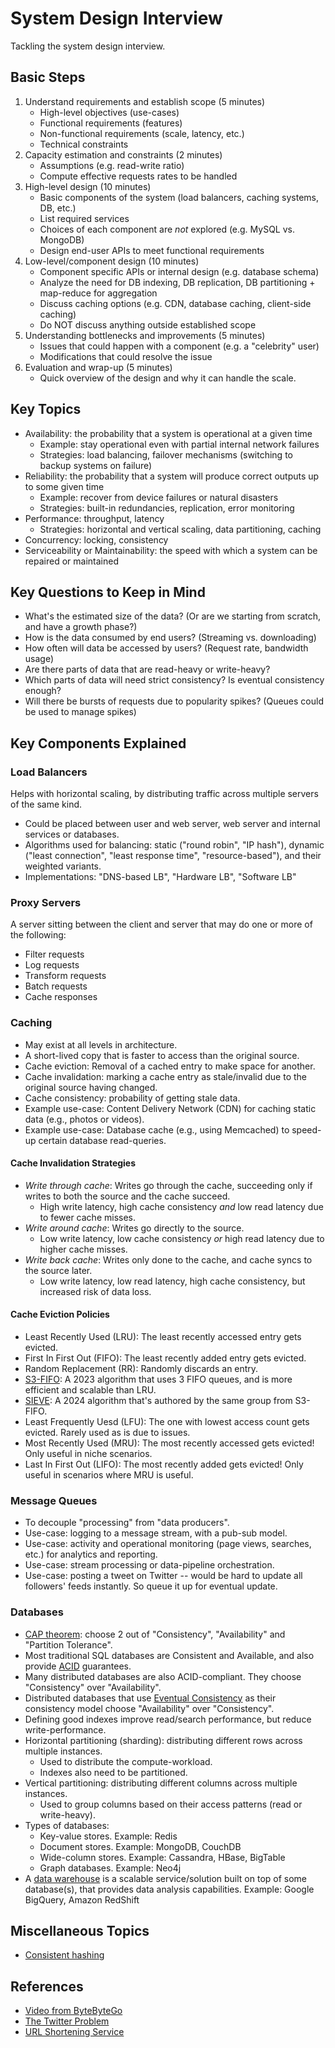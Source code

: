 # System Design Interview

Tackling the system design interview.

## Basic Steps

1. Understand requirements and establish scope (5 minutes)
   - High-level objectives (use-cases)
   - Functional requirements (features)
   - Non-functional requirements (scale, latency, etc.)
   - Technical constraints
1. Capacity estimation and constraints (2 minutes)
   - Assumptions (e.g. read-write ratio)
   - Compute effective requests rates to be handled
1. High-level design (10 minutes)
   - Basic components of the system (load balancers, caching systems, DB, etc.)
   - List required services
   - Choices of each component are *not* explored (e.g. MySQL vs. MongoDB)
   - Design end-user APIs to meet functional requirements
1. Low-level/component design (10 minutes)
   - Component specific APIs or internal design (e.g. database schema)
   - Analyze the need for DB indexing, DB replication, DB partitioning + map-reduce for aggregation
   - Discuss caching options (e.g. CDN, database caching, client-side caching)
   - Do NOT discuss anything outside established scope
1. Understanding bottlenecks and improvements (5 minutes)
   - Issues that could happen with a component (e.g. a "celebrity" user)
   - Modifications that could resolve the issue
1. Evaluation and wrap-up (5 minutes)
   - Quick overview of the design and why it can handle the scale.

## Key Topics

- Availability: the probability that a system is operational at a given time
  - Example: stay operational even with partial internal network failures
  - Strategies: load balancing, failover mechanisms (switching to backup systems on failure)
- Reliability: the probability that a system will produce correct outputs up to some given time
  - Example: recover from device failures or natural disasters
  - Strategies: built-in redundancies, replication, error monitoring
- Performance: throughput, latency
  - Strategies: horizontal and vertical scaling, data partitioning, caching
- Concurrency: locking, consistency
- Serviceability or Maintainability: the speed with which a system can be repaired or maintained

## Key Questions to Keep in Mind

- What's the estimated size of the data? (Or are we starting from scratch, and have a growth phase?)
- How is the data consumed by end users? (Streaming vs. downloading)
- How often will data be accessed by users? (Request rate, bandwidth usage)
- Are there parts of data that are read-heavy or write-heavy?
- Which parts of data will need strict consistency? Is eventual consistency enough?
- Will there be bursts of requests due to popularity spikes? (Queues could be used to manage spikes)

## Key Components Explained

### Load Balancers

Helps with horizontal scaling, by distributing traffic across multiple servers of the same kind.

- Could be placed between user and web server, web server and internal services or databases.
- Algorithms used for balancing: static ("round robin", "IP hash"), dynamic ("least connection", "least response time", "resource-based"), and their weighted variants.
- Implementations: "DNS-based LB", "Hardware LB", "Software LB"

### Proxy Servers

A server sitting between the client and server that may do one or more of the following:

- Filter requests
- Log requests
- Transform requests
- Batch requests
- Cache responses

### Caching

- May exist at all levels in architecture.
- A short-lived copy that is faster to access than the original source.
- Cache eviction: Removal of a cached entry to make space for another.
- Cache invalidation: marking a cache entry as stale/invalid due to the original source having changed.
- Cache consistency: probability of getting stale data.
- Example use-case: Content Delivery Network (CDN) for caching static data (e.g., photos or videos).
- Example use-case: Database cache (e.g., using Memcached) to speed-up certain database read-queries.

#### Cache Invalidation Strategies

- *Write through cache*: Writes go through the cache, succeeding only if writes to both the source and the cache succeed.
  - High write latency, high cache consistency _and_ low read latency due to fewer cache misses.
- *Write around cache*: Writes go directly to the source.
  - Low write latency, low cache consistency _or_ high read latency due to higher cache misses.
- *Write back cache*: Writes only done to the cache, and cache syncs to the source later.
  - Low write latency, low read latency, high cache consistency, but increased risk of data loss.

#### Cache Eviction Policies

- Least Recently Used (LRU): The least recently accessed entry gets evicted.
- First In First Out (FIFO): The least recently added entry gets evicted.
- Random Replacement (RR): Randomly discards an entry.
- [S3-FIFO](https://s3fifo.com/): A 2023 algorithm that uses 3 FIFO queues, and is more efficient and scalable than LRU.
- [SIEVE](https://sievecache.com/): A 2024 algorithm that's authored by the same group from S3-FIFO.
- Least Frequently Uesd (LFU): The one with lowest access count gets evicted. Rarely used as is due to issues.
- Most Recently Used (MRU): The most recently accessed gets evicted! Only useful in niche scenarios.
- Last In First Out (LIFO): The most recently added gets evicted! Only useful in scenarios where MRU is useful.

### Message Queues

- To decouple "processing" from "data producers".
- Use-case: logging to a message stream, with a pub-sub model.
- Use-case: activity and operational monitoring (page views, searches, etc.) for analytics and reporting.
- Use-case: stream processing or data-pipeline orchestration.
- Use-case: posting a tweet on Twitter -- would be hard to update all followers' feeds instantly. So queue it up for eventual update.

### Databases

- [CAP theorem](https://en.wikipedia.org/wiki/CAP_theorem): choose 2 out of "Consistency", "Availability" and "Partition Tolerance".
- Most traditional SQL databases are Consistent and Available, and also provide [ACID](https://en.wikipedia.org/wiki/ACID) guarantees.
- Many distributed databases are also ACID-compliant. They choose "Consistency" over "Availability".
- Distributed databases that use [Eventual Consistency](https://en.wikipedia.org/wiki/Eventual_consistency) as their consistency model choose "Availability" over "Consistency".
- Defining good indexes improve read/search performance, but reduce write-performance.
- Horizontal partitioning (sharding): distributing different rows across multiple instances.
  - Used to distribute the compute-workload.
  - Indexes also need to be partitioned.
- Vertical partitioning: distributing different columns across multiple instances.
  - Used to group columns based on their access patterns (read or write-heavy).
- Types of databases:
  - Key-value stores. Example: Redis
  - Document stores. Example: MongoDB, CouchDB
  - Wide-column stores. Example: Cassandra, HBase, BigTable
  - Graph databases. Example: Neo4j
- A [data warehouse](https://www.coursera.org/articles/data-warehouse) is a scalable service/solution built on top of some database(s), that provides data analysis capabilities. Example: Google BigQuery, Amazon RedShift

## Miscellaneous Topics

- [Consistent hashing](https://en.wikipedia.org/wiki/Consistent_hashing)

## References

- [Video from ByteByteGo](https://www.youtube.com/watch?v=i7twT3x5yv8)
- [The Twitter Problem](https://www.hiredintech.com/system-design/the-twitter-problem/)
- [URL Shortening Service](https://github.com/Jeevan-kumar-Raj/Grokking-System-Design/blob/master/designs/short-url.md)
